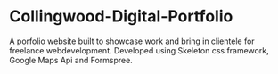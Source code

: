 # Collingwood-Digital-Portfolio
A porfolio website built to showcase work and bring in clientele for freelance webdevelopment. Developed using Skeleton css framework, Google Maps Api and Formspree.
